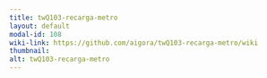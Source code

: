```yaml
---
title: twQ103-recarga-metro
layout: default
modal-id: 108
wiki-link: https://github.com/aigora/twQ103-recarga-metro/wiki
thumbnail: 
alt: twQ103-recarga-metro
---
```

